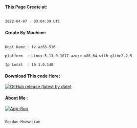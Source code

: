
   
#### This Page Create at:

```bash

2022-04-07 - 03:04:39 UTC

```

#### Create By Machine:

```bash

Host Name : fv-az83-516

platform  : Linux-5.13.0-1017-azure-x86_64-with-glibc2.2.5

Ip Local  : 10.1.0.140

```
#### Download This code Here:

[![GitHub release (latest by date)](https://img.shields.io/github/v/release/Gosdan-Movsesian/Gosdan?style=for-the-badge&label=Download)](https://github.com/Gosdan-Movsesian/Gosdan/releases) 

</p> 

#### About Me :

[![App-Run](https://github.com/Gosdan-Movsesian/Gosdan/actions/workflows/App-Run.yml/badge.svg)](https://github.com/Gosdan-Movsesian/Gosdan/actions/workflows/App-Run.yml)

```bash

Gosdan-Movsesian

```

